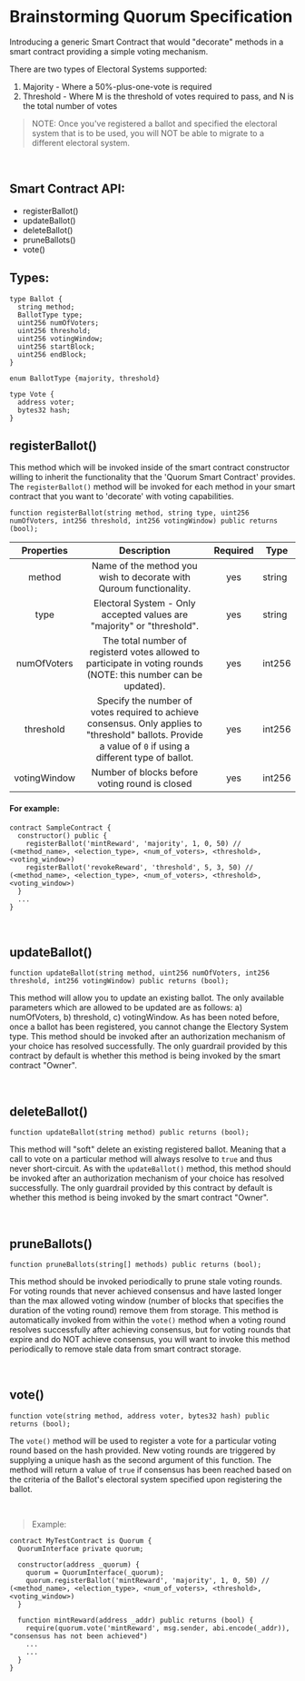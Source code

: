 # Brainstorming Quorum Specification

Introducing a generic Smart Contract that would "decorate" methods in a smart contract providing
a simple voting mechanism. 

There are two types of Electoral Systems supported:
1. Majority - Where a 50%-plus-one-vote is required
2. Threshold - Where M is the threshold of votes required to pass, and N is the total number of votes

> NOTE: Once you've registered a ballot and specified the electoral system that is to be used, you will NOT be able to migrate to a different electoral system. 

<br>

## Smart Contract API:
* registerBallot()
* updateBallot()
* deleteBallot()
* pruneBallots()
* vote()

## Types:

```
type Ballot {
  string method;
  BallotType type;
  uint256 numOfVoters;
  uint256 threshold;
  uint256 votingWindow;
  uint256 startBlock;
  uint256 endBlock;
}
```

```
enum BallotType {majority, threshold}
```

```
type Vote {
  address voter;
  bytes32 hash;
}
```

## registerBallot()

This method which will be invoked inside of the smart contract constructor willing to inherit the functionality that the 'Quorum Smart Contract' provides. The `registerBallot()` method will be invoked for each method in your smart contract that you want to 'decorate' with voting capabilities.

```
function registerBallot(string method, string type, uint256 numOfVoters, int256 threshold, int256 votingWindow) public returns (bool);
```

|   Properties   |  Description | Required | Type   |
|:--------------:|:------------------------------------------------------------------------------------------------------------------------------------------------------------------------------------------------------------------------------:|:--------:|--------|
| method | Name of the method you wish to decorate with Quroum functionality. | yes | string |
| type | Electoral System - Only accepted values are "majority" or "threshold". | yes | string |
| numOfVoters | The total number of registerd votes allowed to participate in voting rounds (NOTE: this number can be updated). | yes | int256 |
| threshold | Specify the number of votes required to achieve consensus. Only applies to "threshold" ballots. Provide a value of `0` if using a different type of ballot. | yes | int256 |
| votingWindow | Number of blocks before voting round is closed | yes | int256 |

#### For example:
```
contract SampleContract {
  constructor() public {
    registerBallot('mintReward', 'majority', 1, 0, 50) // (<method_name>, <election_type>, <num_of_voters>, <threshold>, <voting_window>)
    registerBallot('revokeReward', 'threshold', 5, 3, 50) // (<method_name>, <election_type>, <num_of_voters>, <threshold>, <voting_window>)
  }
  ...
}
```

<br/>

## updateBallot()

```
function updateBallot(string method, uint256 numOfVoters, int256 threshold, int256 votingWindow) public returns (bool);
```

This method will allow you to update an existing ballot. The only available parameters which are allowed to be updated are as follows: a) numOfVoters, b) threshold, c) votingWindow. As has been noted before, once a ballot has been registered, you cannot change the Electory System type. This method should be invoked after an authorization mechanism of your choice has resolved successfully. The only guardrail provided by this contract by default is whether this method is being invoked by the smart contract "Owner".

<br/>

## deleteBallot()

```
function updateBallot(string method) public returns (bool);
```

This method will "soft" delete an existing registered ballot. Meaning that a call to vote on a particular method will always resolve to `true` and thus never short-circuit. As with the `updateBallot()` method, this method should be invoked after an authorization mechanism of your choice has resolved successfully. The only guardrail provided by this contract by default is whether this method is being invoked by the smart contract "Owner".

<br/>

## pruneBallots()

```
function pruneBallots(string[] methods) public returns (bool);
```

This method should be invoked periodically to prune stale voting rounds. For voting rounds that never achieved consensus and have lasted longer than the max allowed voting window (number of blocks that specifies the duration of the voting round) remove them from storage. This method is automatically invoked from within the `vote()` method when a voting round resolves successfully after achieving consensus, but for voting rounds that expire and do NOT achieve consensus, you will want to invoke this method periodically to remove stale data from smart contract storage.

<br/>

## vote()

```
function vote(string method, address voter, bytes32 hash) public returns (bool);
```

The `vote()` method will be used to register a vote for a particular voting round based on the hash provided. New voting rounds are triggered by supplying a unique hash as the second argument of this function. The method will return a value of `true` if consensus has been reached based on the criteria of the Ballot's electoral system specified upon registering the ballot.

<br>

> Example:
```
contract MyTestContract is Quorum {
  QuorumInterface private quorum;

  constructor(address _quorum) {
    quorum = QuorumInterface(_quorum);
    quorum.registerBallot('mintReward', 'majority', 1, 0, 50) // (<method_name>, <election_type>, <num_of_voters>, <threshold>, <voting_window>)
  }

  function mintReward(address _addr) public returns (bool) {
    require(quorum.vote('mintReward', msg.sender, abi.encode(_addr)), "consensus has not been achieved")
    ...
    ...
  }
}
```
